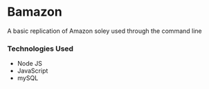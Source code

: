 # Bamazon

A basic replication of Amazon soley used through the command line 


### Technologies Used
* Node JS
* JavaScript
* mySQL
